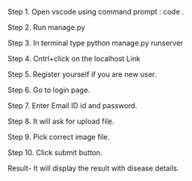 Step 1. Open vscode using command prompt : code .

Step 2. Run manage.py

Step 3. In terminal type python manage.py runserver

Step 4. Cntrl+click on the localhost Link

Step  5. Register yourself if you are new user.

Step 6. Go to login page.

Step 7. Enter Email ID id and password.

Step 8. It will ask for upload file.

Step 9. Pick correct image file.

Step 10. Click submit button.

Result- It will display the result with disease details.
